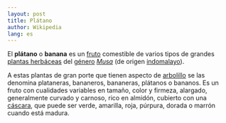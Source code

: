 ```yaml
---
layout: post
title: Plátano
author: Wikipedia
lang: es
---
```


El **plátano** o **banana** es un [fruto](https://es.wikipedia.org/wiki/Fruto) comestible de varios tipos de grandes [plantas herbáceas](https://es.wikipedia.org/wiki/Hierba) del [género](https://es.wikipedia.org/wiki/Género_(biología)) *[Musa](https://es.wikipedia.org/wiki/Musa_(planta))* (de origen [indomalayo](https://es.wikipedia.org/wiki/Región_indomalaya)).

A estas plantas de gran porte que tienen aspecto de [arbolillo](https://es.wikipedia.org/wiki/Árbol) se las denomina plataneras, bananeros, bananeras, plátanos o bananos. Es un fruto con cualidades variables en tamaño, color y firmeza, alargado, generalmente curvado y carnoso, rico en almidón, cubierto con una [cáscara](https://es.wikipedia.org/wiki/Cáscara), que puede ser verde, amarilla, roja, púrpura, dorada o marrón cuando está madura.
